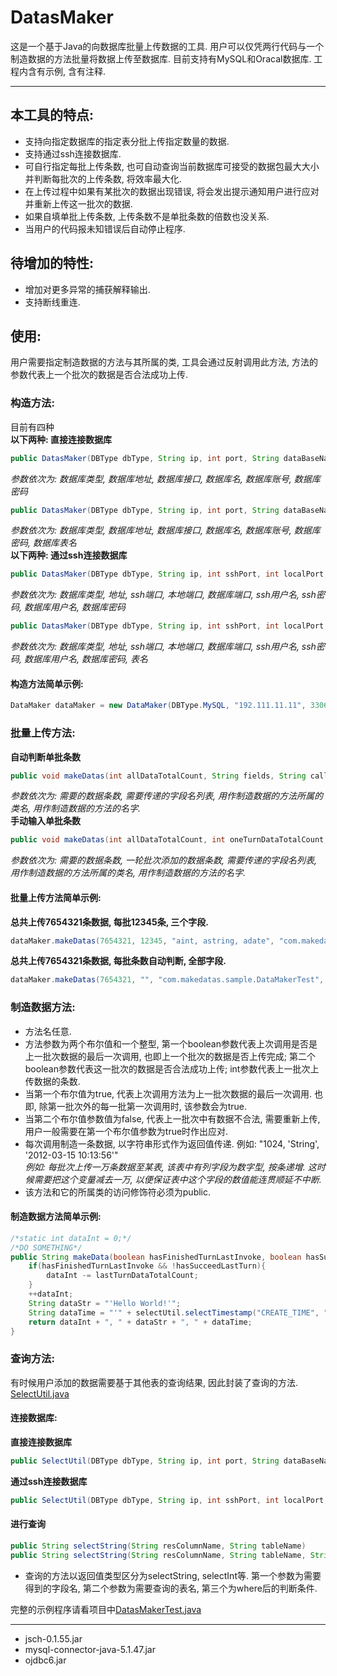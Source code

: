 # DatasMaker
这是一个基于Java的向数据库批量上传数据的工具. 用户可以仅凭两行代码与一个制造数据的方法批量将数据上传至数据库. 目前支持有MySQL和Oracal数据库. 工程内含有示例, 含有注释. <br/>

----
## 本工具的特点:
* 支持向指定数据库的指定表分批上传指定数量的数据. <br/>
* 支持通过ssh连接数据库. <br/>
* 可自行指定每批上传条数, 也可自动查询当前数据库可接受的数据包最大大小并判断每批次的上传条数, 将效率最大化. <br/>
* 在上传过程中如果有某批次的数据出现错误, 将会发出提示通知用户进行应对并重新上传这一批次的数据. <br/>
* 如果自填单批上传条数, 上传条数不是单批条数的倍数也没关系. <br/>
* 当用户的代码报未知错误后自动停止程序. <br/>
## 待增加的特性: 
* 增加对更多异常的捕获解释输出. <br/>
* 支持断线重连. <br/>
## 使用: 
用户需要指定制造数据的方法与其所属的类, 工具会通过反射调用此方法, 方法的参数代表上一个批次的数据是否合法成功上传. <br/>
### 构造方法: 
目前有四种 <br/>
**以下两种: 直接连接数据库**
```Java
public DatasMaker(DBType dbType, String ip, int port, String dataBaseName, String dbUserName, String dbPassword)
```
*参数依次为: 数据库类型, 数据库地址, 数据库接口, 数据库名, 数据库账号, 数据库密码* <br/>
```Java
public DatasMaker(DBType dbType, String ip, int port, String dataBaseName, String dbUserName, String dbPassword, String tableName)
```
*参数依次为: 数据库类型, 数据库地址, 数据库接口, 数据库名, 数据库账号, 数据库密码, 数据库表名* <br/>
**以下两种: 通过ssh连接数据库**
```Java
public DatasMaker(DBType dbType, String ip, int sshPort, int localPort, int dbPort, String sshUserName, String sshPassword, String dataBaseName, String dbUserName, String dbPassword)
```
*参数依次为: 数据库类型, 地址, ssh端口, 本地端口, 数据库端口, ssh用户名, ssh密码, 数据库用户名, 数据库密码* <br/>
```Java
public DatasMaker(DBType dbType, String ip, int sshPort, int localPort, int dbPort, String sshUserName, String sshPassword, String dataBaseName, String dbUserName, String dbPassword, String tableName)
```
*参数依次为: 数据库类型, 地址, ssh端口, 本地端口, 数据库端口, ssh用户名, ssh密码, 数据库用户名, 数据库密码, 表名* <br/>
#### 构造方法简单示例: 
```Java
DataMaker dataMaker = new DataMaker(DBType.MySQL, "192.111.11.11", 3306, "database_name", "root", "root", "table_name");
```
### 批量上传方法: 
**自动判断单批条数**
```Java
public void makeDatas(int allDataTotalCount, String fields, String callerClassName, String methodName)
```
*参数依次为: 需要的数据条数, 需要传递的字段名列表, 用作制造数据的方法所属的类名, 用作制造数据的方法的名字.* <br/>
**手动输入单批条数**
```Java
public void makeDatas(int allDataTotalCount, int oneTurnDataTotalCount, String fields, String callerClassName, String methodName)
```
*参数依次为: 需要的数据条数, 一轮批次添加的数据条数, 需要传递的字段名列表, 用作制造数据的方法所属的类名, 用作制造数据的方法的名字.* <br/>
#### 批量上传方法简单示例:
**总共上传7654321条数据, 每批12345条, 三个字段.**
```Java
dataMaker.makeDatas(7654321, 12345, "aint, astring, adate", "com.makedatas.sample.DataMakerTest", "makeData");
```
**总共上传7654321条数据, 每批条数自动判断, 全部字段.**
```Java
dataMaker.makeDatas(7654321, "", "com.makedatas.sample.DataMakerTest", "makeData");
```
### 制造数据方法: 
* 方法名任意. <br/>
* 方法参数为两个布尔值和一个整型, 第一个boolean参数代表上次调用是否是上一批次数据的最后一次调用, 也即上一个批次的数据是否上传完成; 第二个boolean参数代表这一批次的数据是否合法成功上传; int参数代表上一批次上传数据的条数. <br/>
* 当第一个布尔值为true, 代表上次调用方法为上一批次数据的最后一次调用. 也即, 除第一批次外的每一批第一次调用时, 该参数会为true. <br/>
* 当第二个布尔值参数值为false, 代表上一批次中有数据不合法, 需要重新上传, 用户一般需要在第一个布尔值参数为true时作出应对. <br/>
* 每次调用制造一条数据, 以字符串形式作为返回值传递. 例如: "1024, 'String', '2012-03-15 10:13:56'" <br/>
*例如: 每批次上传一万条数据至某表, 该表中有列字段为数字型, 按条递增. 这时候需要把这个变量减去一万, 以便保证表中这个字段的数值能连贯顺延不中断.* <br/>
* 该方法和它的所属类的访问修饰符必须为public. <br/>
#### 制造数据方法简单示例: 
```Java
/*static int dataInt = 0;*/
/*DO SOMETHING*/
public String makeData(boolean hasFinishedTurnLastInvoke, boolean hasSucceedLastTurn, int lastTurnDataTotalCount){
	if(hasFinishedTurnLastInvoke && !hasSucceedLastTurn){
		dataInt -= lastTurnDataTotalCount;
	}
	++dataInt;
	String dataStr = "'Hello World!'";
	String dataTime = "'" + selectUtil.selectTimestamp("CREATE_TIME", "TABLE_NAME", "CUSTOMER_ID = " + dataInt) + "'";
	return dataInt + ", " + dataStr + ", " + dataTime;
}
```
### 查询方法: 
有时候用户添加的数据需要基于其他表的查询结果, 因此封装了查询的方法. [SelectUtil.java](https://github.com/ZjzMisaka/datas_maker/blob/master/src/com/datasmaker/utils/SelectUtil.java) <br/>
#### 连接数据库: 
**直接连接数据库**
```Java
public SelectUtil(DBType dbType, String ip, int port, String dataBaseName, String dbUserName, String dbPassword)
```
**通过ssh连接数据库**
```Java
public SelectUtil(DBType dbType, String ip, int sshPort, int localPort, int dbPort, String sshUserName, String sshPassword, String dataBaseName, String dbUserName, String dbPassword)
```
#### 进行查询
```Java
public String selectString(String resColumnName, String tableName)
public String selectString(String resColumnName, String tableName, String extra)
```
* 查询的方法以返回值类型区分为selectString, selectInt等. 第一个参数为需要得到的字段名, 第二个参数为需要查询的表名, 第三个为where后的判断条件. <br/>

完整的示例程序请看项目中[DatasMakerTest.java](https://github.com/ZjzMisaka/datas_maker/blob/master/src/com/datasmaker/sample/DatasMakerTest.java) <br/>

----
* jsch-0.1.55.jar <br/>
* mysql-connector-java-5.1.47.jar <br/>
* ojdbc6.jar <br/>
